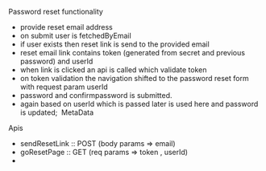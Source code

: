 
Password reset functionality

- provide reset email address
- on submit user is fetchedByEmail 
- if user exists then reset link is send to the provided email
- reset email link contains token (generated from secret and previous password) and userId
- when link is clicked an api is called which validate token
- on token validation the navigation shifted to the password reset form with request param userId
- password and confirmpassword is submitted.
- again based on userId which is passed later is used here and password is updated; 
MetaData

Apis 
- sendResetLink :: POST (body params => email) 
- goResetPage :: GET   (req params => token , userId)
- 


